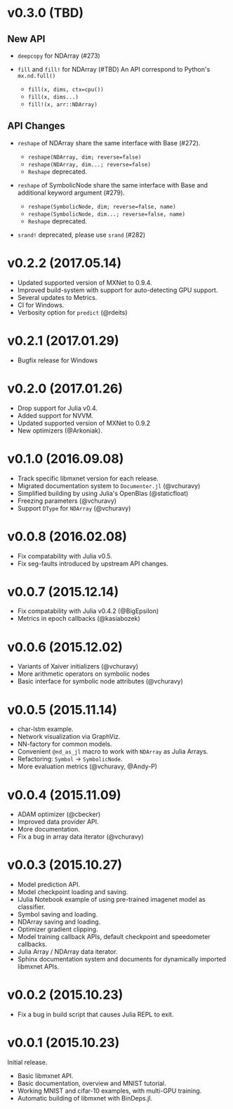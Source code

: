 # v0.3.0 (TBD)

## New API

* `deepcopy` for NDArray (#273)

* `fill` and `fill!` for NDArray (#TBD)
  An API correspond to Python's `mx.nd.full()`

    * `fill(x, dims, ctx=cpu())`
    * `fill(x, dims...)`
    * `fill!(x, arr::NDArray)`

## API Changes

* `reshape` of NDArray share the same interface with Base (#272).
    * `reshape(NDArray, dim; reverse=false)`
    * `reshape(NDArray, dim...; reverse=false)`
    * `Reshape` deprecated.

* `reshape` of SymbolicNode share the same interface with Base
  and additional keyword argument (#279).

    * `reshape(SymbolicNode, dim; reverse=false, name)`
    * `reshape(SymbolicNode, dim...; reverse=false, name)`
    * `Reshape` deprecated.

* `srand!` deprecated, please use `srand` (#282)

# v0.2.2 (2017.05.14)
* Updated supported version of MXNet to 0.9.4.
* Improved build-system with support for auto-detecting GPU support.
* Several updates to Metrics.
* CI for Windows.
* Verbosity option for `predict` (@rdeits)

# v0.2.1 (2017.01.29)
* Bugfix release for Windows

# v0.2.0 (2017.01.26)
* Drop support for Julia v0.4.
* Added support for NVVM.
* Updated supported version of MXNet to 0.9.2
* New optimizers (@Arkoniak).

# v0.1.0 (2016.09.08)

* Track specific libmxnet version for each release.
* Migrated documentation system to `Documenter.jl` (@vchuravy)
* Simplified building by using Julia's OpenBlas (@staticfloat)
* Freezing parameters (@vchuravy)
* Support `DType` for `NDArray` (@vchuravy)

# v0.0.8 (2016.02.08)

* Fix compatability with Julia v0.5.
* Fix seg-faults introduced by upstream API changes.

# v0.0.7 (2015.12.14)

* Fix compatability with Julia v0.4.2 (@BigEpsilon)
* Metrics in epoch callbacks (@kasiabozek)

# v0.0.6 (2015.12.02)

* Variants of Xaiver initializers (@vchuravy)
* More arithmetic operators on symbolic nodes
* Basic interface for symbolic node attributes (@vchuravy)

# v0.0.5 (2015.11.14)

* char-lstm example.
* Network visualization via GraphViz.
* NN-factory for common models.
* Convenient `@nd_as_jl` macro to work with `NDArray` as Julia Arrays.
* Refactoring: `Symbol` -> `SymbolicNode`.
* More evaluation metrics (@vchuravy, @Andy-P)

# v0.0.4 (2015.11.09)

* ADAM optimizer (@cbecker)
* Improved data provider API.
* More documentation.
* Fix a bug in array data iterator (@vchuravy)

# v0.0.3 (2015.10.27)

* Model prediction API.
* Model checkpoint loading and saving.
* IJulia Notebook example of using pre-trained imagenet model as classifier.
* Symbol saving and loading.
* NDArray saving and loading.
* Optimizer gradient clipping.
* Model training callback APIs, default checkpoint and speedometer callbacks.
* Julia Array / NDArray data iterator.
* Sphinx documentation system and documents for dynamically imported libmxnet APIs.

# v0.0.2 (2015.10.23)

* Fix a bug in build script that causes Julia REPL to exit.

# v0.0.1 (2015.10.23)

Initial release.

* Basic libmxnet API.
* Basic documentation, overview and MNIST tutorial.
* Working MNIST and cifar-10 examples, with multi-GPU training.
* Automatic building of libmxnet with BinDeps.jl.

